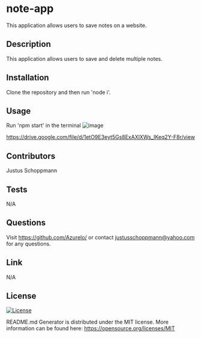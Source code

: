 # note-app
This application allows users to save notes on a website.

## Description
This application allows users to save and delete multiple notes.

## Installation
Clone the repository and then run 'node i'.

## Usage
Run 'npm start' in the terminal
![image](https://user-images.githubusercontent.com/114710827/215289626-8870bed9-ec9a-49e1-80b8-f77f9f3f009b.png)

https://drive.google.com/file/d/1etO9E3eyt5Gs8ExAXlXWs_IKeq2Y-F8r/view

## Contributors
Justus Schoppmann

## Tests
N/A

## Questions
Visit https://github.com/Azurelo/ or contact justusschoppmann@yahoo.com for any questions.

## Link
N/A

## License
[![License](https://img.shields.io/badge/License-MIT-green.svg)](https://opensource.org/licenses/MIT)

  README.md Generator is distributed under the MIT license.
  More information can be found here: https://opensource.org/licenses/MIT
